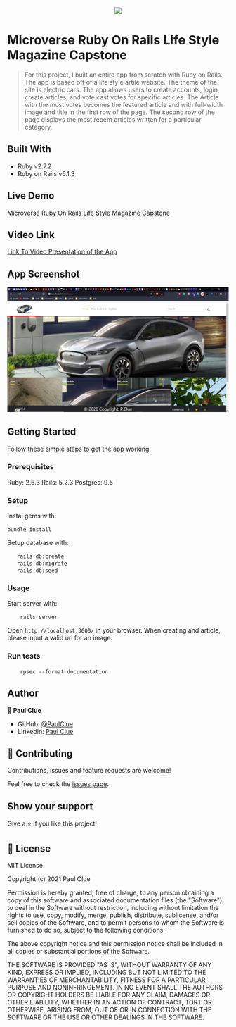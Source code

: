 <p align="center">
  <img src="https://img.shields.io/badge/Microverse-blueviolet">
</p>

#  Microverse Ruby On Rails Life Style Magazine Capstone
> For this project, I built an entire app from scratch with Ruby on Rails. The app is based off of a life style artile website. The theme of the site is electric cars. The app allows users to create accounts, login, create articles, and vote cast votes for specific articles. The Article with the most votes becomes the featured article and with full-width image and title in the first row of the page. The second row of the page displays the most recent articles written for a particular category.

## Built With

- Ruby v2.7.2
- Ruby on Rails v6.1.3

## Live Demo

[Microverse Ruby On Rails Life Style Magazine Capstone](https://salty-sea-17849.herokuapp.com/)

## Video Link
[Link To Video Presentation of the App](https://www.loom.com/share/e6bfa670c057452ab8db14bd2432e551)

## App Screenshot

<img src="/public/Screenshot(15).png">

## Getting Started

Follow these simple steps to get the app working.
### Prerequisites

Ruby: 2.6.3
Rails: 5.2.3
Postgres: 9.5

### Setup

Instal gems with:

```
bundle install
```

Setup database with:

```
   rails db:create
   rails db:migrate
   rails db:seed
```

### Usage

Start server with:

```
    rails server
```

Open `http://localhost:3000/` in your browser.
When creating and article, please input a valid url for an image. 

### Run tests

```
    rpsec --format documentation
```

## Author

👤 **Paul Clue**

- GitHub: [@PaulClue](https://github.com/Paul-Clue)
- LinkedIn: [Paul Clue](https://www.linkedin.com/in/paul-clue/)

## 🤝 Contributing

Contributions, issues and feature requests are welcome!

Feel free to check the [issues page](https://github.com/Paul-Clue/rails-lifestyle-magazine-capstone/issues).

## Show your support

Give a ⭐️ if you like this project!


## 📝 License

MIT License

Copyright (c) 2021 Paul Clue

Permission is hereby granted, free of charge, to any person obtaining a copy
of this software and associated documentation files (the "Software"), to deal
in the Software without restriction, including without limitation the rights
to use, copy, modify, merge, publish, distribute, sublicense, and/or sell
copies of the Software, and to permit persons to whom the Software is
furnished to do so, subject to the following conditions:

The above copyright notice and this permission notice shall be included in all
copies or substantial portions of the Software.

THE SOFTWARE IS PROVIDED "AS IS", WITHOUT WARRANTY OF ANY KIND, EXPRESS OR
IMPLIED, INCLUDING BUT NOT LIMITED TO THE WARRANTIES OF MERCHANTABILITY,
FITNESS FOR A PARTICULAR PURPOSE AND NONINFRINGEMENT. IN NO EVENT SHALL THE
AUTHORS OR COPYRIGHT HOLDERS BE LIABLE FOR ANY CLAIM, DAMAGES OR OTHER
LIABILITY, WHETHER IN AN ACTION OF CONTRACT, TORT OR OTHERWISE, ARISING FROM,
OUT OF OR IN CONNECTION WITH THE SOFTWARE OR THE USE OR OTHER DEALINGS IN THE
SOFTWARE.
